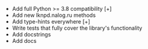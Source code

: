 * Add full Python >= 3.8 compatibility [+]
* Add new lknpd.nalog.ru methods
* Add type-hints everywhere [+]
* Write tests that fully cover the library's functionality
* Add docstrings
* Add docs